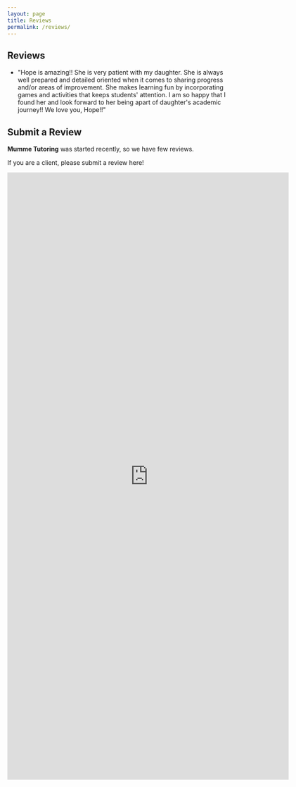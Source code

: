 ```yaml
---
layout: page
title: Reviews
permalink: /reviews/
---
```


## Reviews

* "Hope is amazing!! She is very patient with my daughter. She is always well prepared and detailed oriented when it comes to sharing progress and/or areas of improvement. She makes learning fun by incorporating games and activities that keeps students' attention. I am so happy that I found her and look forward to her being apart of daughter's academic journey!! We love you, Hope!!"

## Submit a Review

**Mumme Tutoring** was started recently, so we have few reviews. 

If you are a client, please submit a review here!

<iframe src="https://docs.google.com/forms/d/e/1FAIpQLSciud-udZyff-JPkOdXTgEWp5eHA2g7iqDS_EFRsDiHU2b1FA/viewform?embedded=true" width="640" height="1379" frameborder="0" marginheight="0" marginwidth="0">Loading…</iframe>
